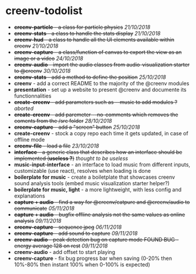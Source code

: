 # creenv-todolist

* ~~**creenv-particle** - a class for particle physics~~ *21/10/2018*
* ~~**creenv-stats** - a class to handle the stats display~~ *21/10/2018*
* ~~**creenv-hud** - a class to handle all the UI elements available within creenv~~ *21/10/2018*
* ~~**creenv-capture** - a class/function of canvas to export the view as an image or a video~~ *24/10/2018* 
* ~~**creenv-audio** - import the audio classes from audio-visualization starter to @creenv~~ *30/10/2018*
* ~~**creenv-stats** - add a method to define the position~~ *25/10/2018* 
* **creenv** - add a correct README to the majority of the @creenv modules 
* **presentation** - set up a website to present @creenv and documente its functionnalities 
* ~~**create-creenv** - add parameters such as --music to add modules ?~~ *aborted*
* ~~**create-creenv** - add paremeter --no-comments which removes the coments from the /src folder~~ *28/10/2018*
* ~~**creenv-capture** - add a "screen" button~~ *25/10/2018*
* **create-creenv** - stock a copy repo each time it gets updated, in case of offline mode
* ~~**creenv-file** - load a file~~ *23/10/2018*
* ~~**interface** - a generic class that describes how an interface should be implemented (**useless ?**)~~ *thought to be useless*
* **music-input-interface** - an interface to load music from different inputs, customizable (use react), resolves when loading is done
* **boilerplate for music** - create a boiletplate that showcases creenv sound analysis tools (embed music visualization starter helper?)
* **boilerplate for music, light** - a more lightweight, with less config and explanations
* ~~**capture + audio** - find a way for @creenv/catpure and @creenv/audio to communicate~~ *05/11/2018*
* ~~**capture + audio** - bugfix offline analysis not the same values as online analysis~~ *09/11/2018*
* ~~**creenv-capture** - sequence jpeg~~ *06/11/2018*
* ~~**creenv-capture** - add sound to capture~~ *09/11/2018*
* ~~**creenv-audio** - peak detection bug on capture mode FOUND BUG - energy average 128 on rest~~ *09/11/2018*
* **creenv-audio** - add offset to start playing
* **creenv-capture** - fix bug progress bar when saving (0-20% then 10%-80% then instant 100% when 0-100% is expected)
